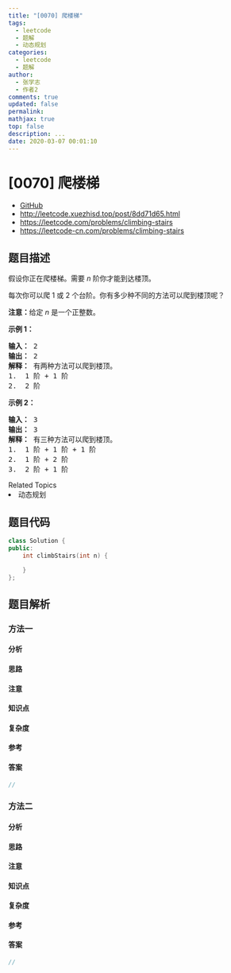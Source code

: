 ```yaml
---
title: "[0070] 爬楼梯"
tags:
  - leetcode
  - 题解
  - 动态规划
categories:
  - leetcode
  - 题解
author:
  - 张学志
  - 作者2
comments: true
updated: false
permalink:
mathjax: true
top: false
description: ...
date: 2020-03-07 00:01:10
---
```



# [0070] 爬楼梯
* [GitHub](https://github.com/algoboy101/LeetCodeCrowdsource/tree/master/_posts/QA/%5B0070%5D%20%E7%88%AC%E6%A5%BC%E6%A2%AF.md)
* http://leetcode.xuezhisd.top/post/8dd71d65.html
* https://leetcode.com/problems/climbing-stairs
* https://leetcode-cn.com/problems/climbing-stairs


## 题目描述

<p>假设你正在爬楼梯。需要 <em>n</em>&nbsp;阶你才能到达楼顶。</p>

<p>每次你可以爬 1 或 2 个台阶。你有多少种不同的方法可以爬到楼顶呢？</p>

<p><strong>注意：</strong>给定 <em>n</em> 是一个正整数。</p>

<p><strong>示例 1：</strong></p>

<pre><strong>输入：</strong> 2
<strong>输出：</strong> 2
<strong>解释：</strong> 有两种方法可以爬到楼顶。
1.  1 阶 + 1 阶
2.  2 阶</pre>

<p><strong>示例 2：</strong></p>

<pre><strong>输入：</strong> 3
<strong>输出：</strong> 3
<strong>解释：</strong> 有三种方法可以爬到楼顶。
1.  1 阶 + 1 阶 + 1 阶
2.  1 阶 + 2 阶
3.  2 阶 + 1 阶
</pre>
<div><div>Related Topics</div><div><li>动态规划</li></div></div>


## 题目代码

```cpp
class Solution {
public:
    int climbStairs(int n) {

    }
};
```


## 题目解析


### 方法一

#### 分析

#### 思路

#### 注意

#### 知识点

#### 复杂度

#### 参考

#### 答案

```cpp
//
```


### 方法二

#### 分析

#### 思路

#### 注意

#### 知识点

#### 复杂度

#### 参考

#### 答案

```cpp
//
```


